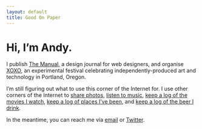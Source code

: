 ```yaml
---
layout: default
title: Good On Paper
---
```


# Hi, I’m Andy.

I publish [The Manual](http://alwaysreadthemanual.com), a design journal for web designers, and organise [XOXO](http://xoxofest.com), an experimental festival celebrating independently-produced art and technology in Portland, Oregon.

I’m still figuring out what to use this corner of the Internet for. I use other corners of the Internet to [share photos](http://instagram.com/goodonpaper), [listen to music](http://www.rdio.com/people/goodonpaper/), [keep a log of the movies I watch](http://letterboxd.com/andymcmillan/), [keep a log of places I’ve been](https://foursquare.com/andymcmillan), and [keep a log of the beer I drink](https://untappd.com/user/andymcmillan).

In the meantime, you can reach me via [email](mailto:andy@goodonpaper.com) or [Twitter](http://twitter.com/andymcmillan).
